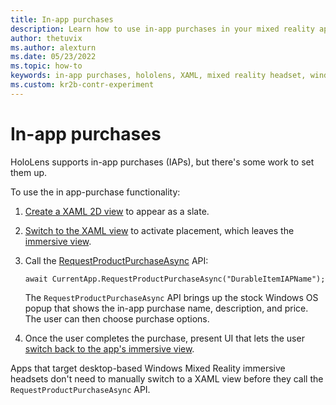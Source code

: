 ```yaml
---
title: In-app purchases
description: Learn how to use in-app purchases in your mixed reality apps with a 2D XAML view and stock Windows OS popup.
author: thetuvix
ms.author: alexturn
ms.date: 05/23/2022
ms.topic: how-to
keywords: in-app purchases, hololens, XAML, mixed reality headset, windows mixed reality headset, virtual reality headset
ms.custom: kr2b-contr-experiment
---
```


# In-app purchases

HoloLens supports in-app purchases (IAPs), but there's some work to set them up.

To use the in app-purchase functionality:

1. [Create a XAML 2D view](../design/app-views.md) to appear as a slate.
1. [Switch to the XAML view](../design/app-views.md#switching-from-the-immersive-view-back-to-a-keyboard-xaml-view) to activate placement, which leaves the [immersive view](../design/app-views.md#immersive-views).
1. Call the [RequestProductPurchaseAsync](/uwp/api/windows.applicationmodel.store.currentapp.requestproductpurchaseasync#windows-applicationmodel-store-currentapp-requestproductpurchaseasync(system-string)) API:

   `await CurrentApp.RequestProductPurchaseAsync("DurableItemIAPName");`

   The `RequestProductPurchaseAsync` API brings up the stock Windows OS popup that shows the in-app purchase name, description, and price. The user can then choose purchase options.

1. Once the user completes the purchase, present UI that lets the user [switch back to the app's immersive view](../design/app-views.md#switching-from-the-2d-xaml-view-to-the-immersive-view).

Apps that target desktop-based Windows Mixed Reality immersive headsets don't need to manually switch to a XAML view before they call the `RequestProductPurchaseAsync` API.
